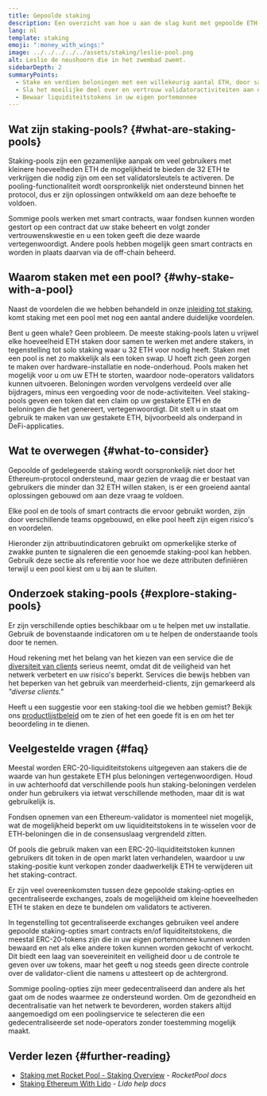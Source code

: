 ```yaml
---
title: Gepoolde staking
description: Een overzicht van hoe u aan de slag kunt met gepoolde ETH-staking
lang: nl
template: staking
emoji: ":money_with_wings:"
image: ../../../../../assets/staking/leslie-pool.png
alt: Leslie de neushoorn die in het zwembad zwemt.
sidebarDepth: 2
summaryPoints:
  - Stake en verdien beloningen met een willekeurig aantal ETH, door samen te werken met anderen
  - Sla het moeilijke deel over en vertrouw validatoractiviteiten aan een derde toe
  - Bewaar liquiditeitstokens in uw eigen portemonnee
---
```


## Wat zijn staking-pools? {#what-are-staking-pools}

Staking-pools zijn een gezamenlijke aanpak om veel gebruikers met kleinere hoeveelheden ETH de mogelijkheid te bieden de 32 ETH te verkrijgen die nodig zijn om een set validatorsleutels te activeren. De pooling-functionaliteit wordt oorspronkelijk niet ondersteund binnen het protocol, dus er zijn oplossingen ontwikkeld om aan deze behoefte te voldoen.

Sommige pools werken met smart contracts, waar fondsen kunnen worden gestort op een contract dat uw stake beheert en volgt zonder vertrouwenskwestie en u een token geeft die deze waarde vertegenwoordigt. Andere pools hebben mogelijk geen smart contracts en worden in plaats daarvan via de off-chain beheerd.

## Waarom staken met een pool? {#why-stake-with-a-pool}

Naast de voordelen die we hebben behandeld in onze [inleiding tot staking](/staking/), komt staking met een pool met nog een aantal andere duidelijke voordelen.

<CardGrid>
  <Card title="Lage barrière voor instap" emoji="🐟">
    Bent u geen whale? Geen probleem. De meeste staking-pools laten u vrijwel elke hoeveelheid ETH staken door samen te werken met andere stakers, in tegenstelling tot solo staking waar u 32 ETH voor nodig heeft.
  </Card>
  <Card title="Stake vandaag nog" emoji=":stopwatch:">
    Staken met een pool is net zo makkelijk als een token swap. U hoeft zich geen zorgen te maken over hardware-installatie en node-onderhoud. Pools maken het mogelijk voor u om uw ETH te storten, waardoor node-operators validators kunnen uitvoeren. Beloningen worden vervolgens verdeeld over alle bijdragers, minus een vergoeding voor de node-activiteiten.
  </Card>
  <Card title="Liquiditeitstokens" emoji=":droplet:">
    Veel staking-pools geven een token dat een claim op uw gestakete ETH en de beloningen die het genereert, vertegenwoordigt. Dit stelt u in staat om gebruik te maken van uw gestakete ETH, bijvoorbeeld als onderpand in DeFi-applicaties.
  </Card>
</CardGrid>

<StakingComparison page="pools" />

## Wat te overwegen {#what-to-consider}

Gepoolde of gedelegeerde staking wordt oorspronkelijk niet door het Ethereum-protocol ondersteund, maar gezien de vraag die er bestaat van gebruikers die minder dan 32 ETH willen staken, is er een groeiend aantal oplossingen gebouwd om aan deze vraag te voldoen.

Elke pool en de tools of smart contracts die ervoor gebruikt worden, zijn door verschillende teams opgebouwd, en elke pool heeft zijn eigen risico's en voordelen.

Hieronder zijn attribuutindicatoren gebruikt om opmerkelijke sterke of zwakke punten te signaleren die een genoemde staking-pool kan hebben. Gebruik deze sectie als referentie voor hoe we deze attributen definiëren terwijl u een pool kiest om u bij aan te sluiten.

<StakingConsiderations page="pools" />

## Onderzoek staking-pools {#explore-staking-pools}

Er zijn verschillende opties beschikbaar om u te helpen met uw installatie. Gebruik de bovenstaande indicatoren om u te helpen de onderstaande tools door te nemen.

<InfoBanner emoji="⚠️" isWarning>
Houd rekening met het belang van het kiezen van een service die de <a href="/developers/docs/nodes-and-clients/client-diversity/">diversiteit van clients</a> serieus neemt, omdat dit de veiligheid van het netwerk verbetert en uw risico's beperkt. Services die bewijs hebben van het beperken van het gebruik van meerderheid-clients, zijn gemarkeerd als <em style={{ textTransform: "uppercase" }}>"diverse clients."</em>
</InfoBanner>

<StakingProductsCardGrid category="pools" />

Heeft u een suggestie voor een staking-tool die we hebben gemist? Bekijk ons [productlijstbeleid](/contributing/adding-staking-products/) om te zien of het een goede fit is en om het ter beoordeling in te dienen.

## Veelgestelde vragen {#faq}

<ExpandableCard title="Hoe verdien ik beloningen?">
Meestal worden ERC-20-liquiditeitstokens uitgegeven aan stakers die de waarde van hun gestakete ETH plus beloningen vertegenwoordigen. Houd in uw achterhoofd dat verschillende pools hun staking-beloningen verdelen onder hun gebruikers via ietwat verschillende methoden, maar dit is wat gebruikelijk is.
</ExpandableCard>

<ExpandableCard title="Wanneer kan ik mijn stake opnemen?">

Fondsen opnemen van een Ethereum-validator is momenteel niet mogelijk, wat de mogelijkheid beperkt om uw liquiditeitstokens in te wisselen voor de ETH-beloningen die in de consensuslaag vergrendeld zitten.

Of pools die gebruik maken van een ERC-20-liquiditeitstoken kunnen gebruikers dit token in de open markt laten verhandelen, waardoor u uw staking-positie kunt verkopen zonder daadwerkelijk ETH te verwijderen uit het staking-contract.
</ExpandableCard>

<ExpandableCard title="Is dit anders dan staking met mijn exchange?">
Er zijn veel overeenkomsten tussen deze gepoolde staking-opties en gecentraliseerde exchanges, zoals de mogelijkheid om kleine hoeveelheden ETH te staken en deze te bundelen om validators te activeren.

In tegenstelling tot gecentraliseerde exchanges gebruiken veel andere gepoolde staking-opties smart contracts en/of liquiditeitstokens, die meestal ERC-20-tokens zijn die in uw eigen portemonnee kunnen worden bewaard en net als elke andere token kunnen worden gekocht of verkocht. Dit biedt een laag van soevereiniteit en veiligheid door u de controle te geven over uw tokens, maar het geeft u nog steeds geen directe controle over de validator-client die namens u attesteert op de achtergrond.

Sommige pooling-opties zijn meer gedecentraliseerd dan andere als het gaat om de nodes waarmee ze ondersteund worden. Om de gezondheid en decentralisatie van het netwerk te bevorderen, worden stakers altijd aangemoedigd om een poolingservice te selecteren die een gedecentraliseerde set node-operators zonder toestemming mogelijk maakt.
</ExpandableCard>

## Verder lezen {#further-reading}

- [Staking met Rocket Pool - Staking Overview](https://docs.rocketpool.net/guides/staking/overview.html) - _RocketPool docs_
- [Staking Ethereum With Lido](https://help.lido.fi/en/collections/2947324-staking-ethereum-with-lido) - _Lido help docs_
